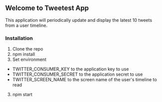 ## Welcome to Tweetest App
This application will periodically update and display the latest 10 tweets from a user timeline.

### Installation

1. Clone the repo
2. npm install
3. Set environment
  * TWITTER_CONSUMER_KEY to the application key to use
  * TWITTER_CONSUMER_SECRET to the application secret to use
  * TWITTER_SCREEN_NAME to the screen name of the user's timeline to read
3. npm start 
